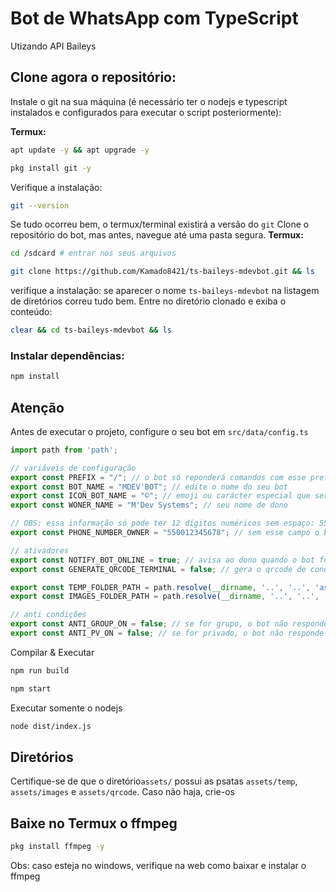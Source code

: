# Bot de WhatsApp com TypeScript

Utizando API Baileys[](https://)

## Clone agora o repositório:
Instale o git na sua máquina (é necessário ter o nodejs e typescript instalados e configurados para executar o script posteriormente):

**Termux:**
```bash
apt update -y && apt upgrade -y
```
```bash
pkg install git -y
```
Verifique a instalação:
```bash
git --version
```
Se tudo ocorreu bem, o termux/terminal existirá a versão do `git`
Clone o repositório do bot, mas antes, navegue até uma pasta segura.
**Termux:**
```bash
cd /sdcard # entrar nos seus arquivos
```
```bash
git clone https://github.com/Kamado8421/ts-baileys-mdevbot.git && ls
```
verifique a instalação: se aparecer o nome `ts-baileys-mdevbot` na listagem de diretórios correu tudo bem. Entre no diretório clonado e exiba o conteúdo:
```bash
clear && cd ts-baileys-mdevbot && ls
```
### Instalar dependências:

````bash
npm install
````

## Atenção

Antes de executar o projeto, configure o seu bot em `src/data/config.ts`

```typescript
import path from 'path';

// variáveis de configuração
export const PREFIX = "/"; // o bot só reponderá comandos com esse prefixo
export const BOT_NAME = "MDEV'BOT"; // edite o nome do seu bot
export const ICON_BOT_NAME = "©"; // emoji ou carácter especial que será exibido antes do nome do bot
export const WONER_NAME = "M'Dev Systems"; // seu nome de dono

// OBS: essa informação só pode ter 12 dígitos numéricos sem espaço: 55 + DDD + NÚMERO SEM O 9 inicial
export const PHONE_NUMBER_OWNER = "550012345678"; // sem esse campo o bot não saberá que é o dono que está mandando msg

// ativadores
export const NOTIFY_BOT_ONLINE = true; // avisa ao dono quando o bot for iniciado.
export const GENERATE_QRCODE_TERMINAL = false; // gera o qrcode de conexão no terminal se você preferir (recomendo deixar false se você estiver no dispositivo móvel)

export const TEMP_FOLDER_PATH = path.resolve(__dirname, '..', '..', 'assets', 'temp');
export const IMAGES_FOLDER_PATH = path.resolve(__dirname, '..', '..', 'assets', 'images');

// anti condições
export const ANTI_GROUP_ON = false; // se for grupo, o bot não responde
export const ANTI_PV_ON = false; // se for privado, o bot não responde


```



Compilar & Executar

```bash
npm run build 
```
```bash
npm start
```

Executar somente o nodejs

````bash
node dist/index.js
````

## Diretórios

Certifique-se de que o diretório`assets/` possui as psatas `assets/temp`, `assets/images` e `assets/qrcode`. Caso não haja, crie-os

## Baixe no Termux o ffmpeg
```bash
pkg install ffmpeg -y
```
Obs: caso esteja no windows, verifique na web como baixar e instalar o ffmpeg 


